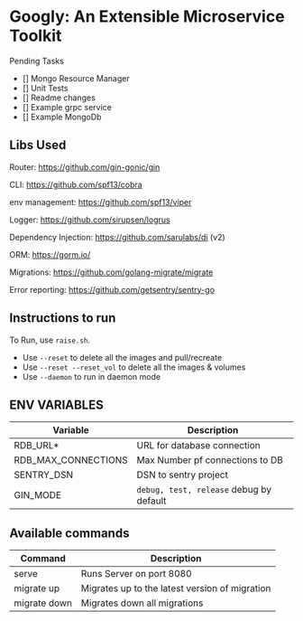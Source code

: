 # Googly: An Extensible Microservice Toolkit

Pending Tasks
- [] Mongo Resource Manager
- [] Unit Tests 
- [] Readme changes
- [] Example grpc service
- [] Example MongoDb

## Libs Used

Router: https://github.com/gin-gonic/gin

CLI: https://github.com/spf13/cobra

env management: https://github.com/spf13/viper

Logger: https://github.com/sirupsen/logrus

Dependency Injection: https://github.com/sarulabs/di (v2)

ORM: https://gorm.io/

Migrations: https://github.com/golang-migrate/migrate

Error reporting: https://github.com/getsentry/sentry-go


## Instructions to run

To Run, use `raise.sh`.
* Use `--reset` to delete all the images and pull/recreate
* Use `--reset --reset_vol` to delete all the images & volumes
* Use `--daemon`  to run in daemon mode


## ENV VARIABLES

| Variable           | Description                               |
| ------------------ | ------------------------------------------|
| RDB_URL*           | URL for database connection               |
| RDB_MAX_CONNECTIONS| Max Number pf connections to DB           |
| SENTRY_DSN         | DSN to sentry project                     |
| GIN_MODE           | `debug, test, release` debug by default   |


## Available commands

| Command            | Description                                    |
| ------------------ | ---------------------------------------------- |
| serve              | Runs Server on port 8080                       |
| migrate up         | Migrates up to the latest version of migration |
| migrate down       | Migrates down all migrations                   |
